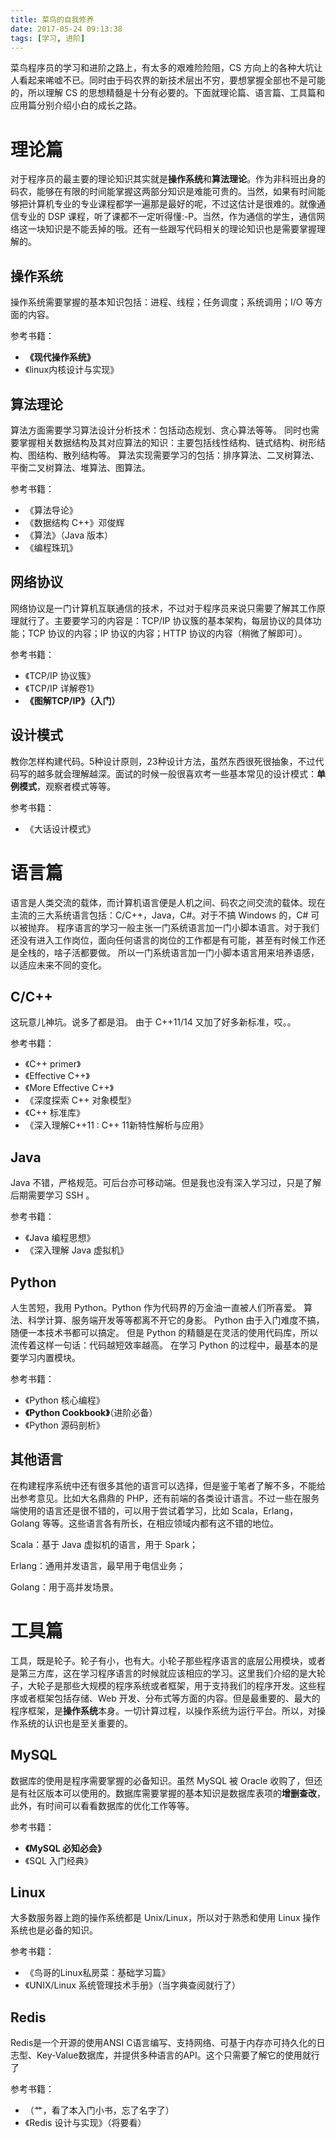 ```yaml
---
title: 菜鸟的自我修养
date: 2017-05-24 09:13:38
tags: [学习, 进阶]
---
```


<!-- 一入码界深似海，从此是路人。 -->

菜鸟程序员的学习和进阶之路上，有太多的艰难险险阻，CS 方向上的各种大坑让人看起来唏嘘不已。同时由于码农界的新技术层出不穷，要想掌握全部也不是可能的，所以理解 CS 的思想精髓是十分有必要的。下面就理论篇、语言篇、工具篇和应用篇分别介绍小白的成长之路。

<!--more-->

# 理论篇

对于程序员的最主要的理论知识其实就是**操作系统**和**算法理论**。作为非科班出身的码农，能够在有限的时间能掌握这两部分知识是难能可贵的。当然，如果有时间能够把计算机专业的专业课程都学一遍那是最好的呢，不过这估计是很难的。就像通信专业的 DSP 课程，听了课都不一定听得懂:-P。当然，作为通信的学生，通信网络这一块知识是不能丢掉的哦。还有一些跟写代码相关的理论知识也是需要掌握理解的。

## 操作系统

操作系统需要掌握的基本知识包括：进程、线程；任务调度；系统调用；I/O 等方面的内容。

参考书籍：

+ **《现代操作系统》**
+ 《linux内核设计与实现》

## 算法理论

算法方面需要学习算法设计分析技术：包括动态规划、贪心算法等等。
同时也需要掌握相关数据结构及其对应算法的知识：主要包括线性结构、链式结构、树形结构、图结构、散列结构等。
算法实现需要学习的包括：排序算法、二叉树算法、平衡二叉树算法、堆算法、图算法。

参考书籍：

+ 《算法导论》
+ 《数据结构 C++》邓俊辉
+ 《算法》（Java 版本）
+ 《编程珠玑》

## 网络协议

网络协议是一门计算机互联通信的技术，不过对于程序员来说只需要了解其工作原理就行了。主要要学习的内容是：TCP/IP 协议簇的基本架构，每层协议的具体功能；TCP 协议的内容；IP 协议的内容；HTTP 协议的内容（稍微了解即可）。

参考书籍：

+ 《TCP/IP 协议簇》
+ 《TCP/IP 详解卷1》
+ **《图解TCP/IP》（入门）**

## 设计模式

教你怎样构建代码。5种设计原则，23种设计方法，虽然东西很死很抽象，不过代码写的越多就会理解越深。面试的时候一般很喜欢考一些基本常见的设计模式：**单例模式**，观察者模式等等。

参考书籍：

+ 《大话设计模式》

# 语言篇

语言是人类交流的载体，而计算机语言便是人机之间、码农之间交流的载体。现在主流的三大系统语言包括：C/C++，Java，C#。对于不搞 Windows 的，C# 可以被抛弃。
程序语言的学习一般主张一门系统语言加一门小脚本语言。对于我们还没有进入工作岗位，面向任何语言的岗位的工作都是有可能，甚至有时候工作还是全栈的，啥子活都要做。
所以一门系统语言加一门小脚本语言用来培养语感，以适应未来不同的变化。

## C/C++

这玩意儿神坑。说多了都是泪。
由于 C++11/14 又加了好多新标准，哎。。

参考书籍：

+ 《C++ primer》
+ 《Effective C++》
+ 《More Effective C++》
+ 《深度探索 C++ 对象模型》
+ 《C++ 标准库》
+ 《深入理解C++11 : C++ 11新特性解析与应用》

## Java

Java 不错，严格规范。可后台亦可移动端。但是我也没有深入学习过，只是了解后期需要学习 SSH 。

参考书籍：

+ 《Java 编程思想》
+ 《深入理解 Java 虚拟机》

## Python

人生苦短，我用 Python。Python 作为代码界的万金油一直被人们所喜爱。
算法、科学计算、服务端开发等等都离不开它的身影。
Python 由于入门难度不搞，随便一本技术书都可以搞定。
但是 Python 的精髓是在灵活的使用代码库，所以流传着这样一句话：代码越短效率越高。
在学习 Python 的过程中，最基本的是要学习内置模块。

参考书籍：

+ 《Python 核心编程》
+ **《Python Cookbook》**（进阶必备）
+ 《Python 源码剖析》

## 其他语言

在构建程序系统中还有很多其他的语言可以选择，但是鉴于笔者了解不多，不能给出参考意见。比如大名鼎鼎的 PHP，还有前端的各类设计语言。不过一些在服务端使用的语言还是很不错的，可以用于尝试着学习，比如 Scala，Erlang，Golang 等等。这些语言各有所长，在相应领域内都有这不错的地位。

Scala：基于 Java 虚拟机的语言，用于 Spark；

Erlang：通用并发语言，最早用于电信业务；

Golang：用于高并发场景。

# 工具篇

工具，既是轮子。轮子有小，也有大。小轮子那些程序语言的底层公用模块，或者是第三方库，这在学习程序语言的时候就应该相应的学习。这里我们介绍的是大轮子，大轮子是那些大规模的程序系统或者框架，用于支持我们的程序开发。这些程序或者框架包括存储、Web 开发、分布式等方面的内容。但是最重要的、最大的程序框架，是**操作系统**本身。一切计算过程，以操作系统为运行平台。所以，对操作系统的认识也是至关重要的。

## MySQL 

数据库的使用是程序需要掌握的必备知识。虽然 MySQL 被 Oracle 收购了，但还是有社区版本可以使用的。数据库需要掌握的基本知识是数据库表项的**增删查改**，此外，有时间可以看看数据库的优化工作等等。

参考书籍：

+ **《MySQL 必知必会》**
+ 《SQL 入门经典》

## Linux 

大多数服务器上跑的操作系统都是 Unix/Linux，所以对于熟悉和使用 Linux 操作系统也是必备的知识。

参考书籍：

+ 《鸟哥的Linux私房菜：基础学习篇》
+ 《UNIX/Linux 系统管理技术手册》（当字典查阅就行了）

## Redis

Redis是一个开源的使用ANSI C语言编写、支持网络、可基于内存亦可持久化的日志型、Key-Value数据库，并提供多种语言的API。这个只需要了解它的使用就行了

参考书籍：

+ （艹，看了本入门小书，忘了名字了）
+ 《Redis 设计与实现》（将要看）

